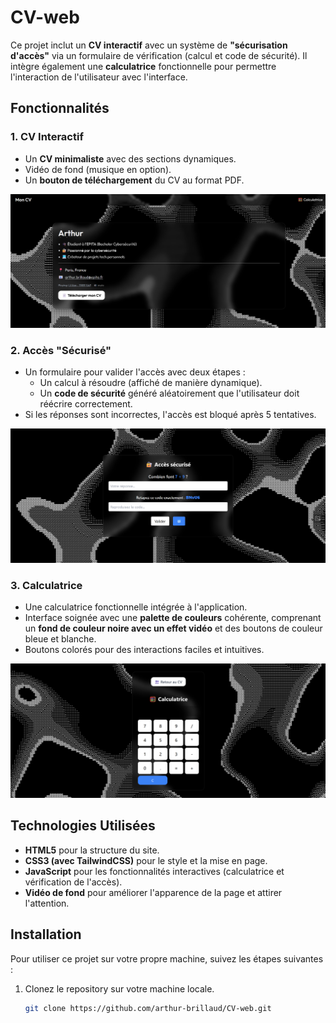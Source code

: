 # CV-web

Ce projet inclut un **CV interactif** avec un système de **"sécurisation d'accès"** via un formulaire de vérification (calcul et code de sécurité). Il intègre également une **calculatrice** fonctionnelle pour permettre l'interaction de l'utilisateur avec l'interface.

## Fonctionnalités

### 1. **CV Interactif**
   - Un **CV minimaliste** avec des sections dynamiques.
   - Vidéo de fond (musique en option).
   - Un **bouton de téléchargement** du CV au format PDF.
   
   ![Index](./assets/Index.png)

### 2. **Accès "Sécurisé"**
   - Un formulaire pour valider l'accès avec deux étapes :
     - Un calcul à résoudre (affiché de manière dynamique).
     - Un **code de sécurité** généré aléatoirement que l'utilisateur doit réécrire correctement.
   - Si les réponses sont incorrectes, l'accès est bloqué après 5 tentatives.

   ![Questionnaire](./assets/Questionaire.png)

### 3. **Calculatrice**
   - Une calculatrice fonctionnelle intégrée à l'application.
   - Interface soignée avec une **palette de couleurs** cohérente, comprenant un **fond de couleur noire avec un effet vidéo** et des boutons de couleur bleue et blanche.
   - Boutons colorés pour des interactions faciles et intuitives.

   ![Calculette](./assets/Calculette.png)

## Technologies Utilisées

- **HTML5** pour la structure du site.
- **CSS3 (avec TailwindCSS)** pour le style et la mise en page.
- **JavaScript** pour les fonctionnalités interactives (calculatrice et vérification de l'accès).
- **Vidéo de fond** pour améliorer l'apparence de la page et attirer l'attention.
  
## Installation

Pour utiliser ce projet sur votre propre machine, suivez les étapes suivantes :

1. Clonez le repository sur votre machine locale.
   ```bash
   git clone https://github.com/arthur-brillaud/CV-web.git
